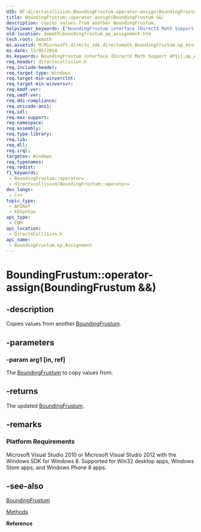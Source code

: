 ```yaml
---
UID: NF:directxcollision.BoundingFrustum.operator-assign(BoundingFrustum&&)
title: BoundingFrustum::operator-assign(BoundingFrustum &&)
description: Copies values from another BoundingFrustum.
helpviewer_keywords: ["BoundingFrustum interface [DirectX Math Support APIs]","op_Assignment method","BoundingFrustum.op_Assignment","BoundingFrustum.operator-assign(BoundingFrustum &&)","BoundingFrustum.operator=","BoundingFrustum::operator-assign(BoundingFrustum &&)","BoundingFrustum::operator=","dxmath.boundingfrustum_op_assignment","op_Assignment method [DirectX Math Support APIs]","op_Assignment method [DirectX Math Support APIs]","BoundingFrustum interface","operator="]
old-location: dxmath\boundingfrustum_op_assignment.htm
tech.root: dxmath
ms.assetid: M:Microsoft.directx_sdk.directxmath.BoundingFrustum.op_Assignment(BoundingFrustum)
ms.date: 12/05/2018
ms.keywords: BoundingFrustum interface [DirectX Math Support APIs],op_Assignment method, BoundingFrustum.op_Assignment, BoundingFrustum.operator-assign(BoundingFrustum &&), BoundingFrustum.operator=, BoundingFrustum::operator-assign(BoundingFrustum &&), BoundingFrustum::operator=, dxmath.boundingfrustum_op_assignment, op_Assignment method [DirectX Math Support APIs], op_Assignment method [DirectX Math Support APIs],BoundingFrustum interface, operator=
req.header: directxcollision.h
req.include-header: 
req.target-type: Windows
req.target-min-winverclnt: 
req.target-min-winversvr: 
req.kmdf-ver: 
req.umdf-ver: 
req.ddi-compliance: 
req.unicode-ansi: 
req.idl: 
req.max-support: 
req.namespace: 
req.assembly: 
req.type-library: 
req.lib: 
req.dll: 
req.irql: 
targetos: Windows
req.typenames: 
req.redist: 
f1_keywords:
 - BoundingFrustum::operator=
 - directxcollision/BoundingFrustum::operator=
dev_langs:
 - c++
topic_type:
 - APIRef
 - kbSyntax
api_type:
 - COM
api_location:
 - DirectXCollision.h
api_name:
 - BoundingFrustum.op_Assignment
---
```


# BoundingFrustum::operator-assign(BoundingFrustum &&)


## -description

Copies values from another [BoundingFrustum](/windows/win32/api/directxcollision/ns-directxcollision-boundingfrustum).

## -parameters

### -param arg1 [in, ref]

The [BoundingFrustum](/windows/win32/api/directxcollision/ns-directxcollision-boundingfrustum) to copy values from.

## -returns

The updated [BoundingFrustum](/windows/win32/api/directxcollision/ns-directxcollision-boundingfrustum).

## -remarks

<h3><a id="Platform_Requirements"></a><a id="platform_requirements"></a><a id="PLATFORM_REQUIREMENTS"></a>Platform Requirements</h3>
Microsoft Visual Studio 2010 or Microsoft Visual Studio 2012 with the Windows SDK for Windows 8. Supported for Win32 desktop apps, Windows Store apps, and Windows Phone 8 apps.

## -see-also

[BoundingFrustum](/windows/win32/api/directxcollision/ns-directxcollision-boundingfrustum)



<a href="https://msdn.microsoft.com/85A76263-92C4-4AF1-BFDE-C68A30CD5583">Methods</a>



<b>Reference</b>


